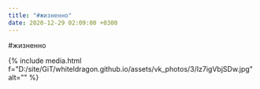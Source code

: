 ```yaml
---
title: "#жизненно"
date: 2020-12-29 02:09:00 +0300
---
```


#жизненно

{% include media.html f="D:/site/GiT/whiteldragon.github.io/assets/vk_photos/3/Iz7igVbjSDw.jpg" alt="" %}
